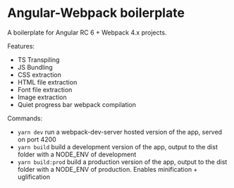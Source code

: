 # Angular-Webpack boilerplate

A boilerplate for Angular RC 6 + Webpack 4.x projects.

Features:

* TS Transpiling
* JS Bundling
* CSS extraction
* HTML file extraction
* Font file extraction
* Image extraction
* Quiet progress bar webpack compilation

Commands:

- `yarn dev` run a webpack-dev-server hosted version of the app, served on port 4200
- `yarn build` build a development version of the app, output to the dist folder with a NODE_ENV of development
- `yarn build:prod` build a production version of the app, output to the dist folder with a NODE_ENV of production. Enables minification + uglification
